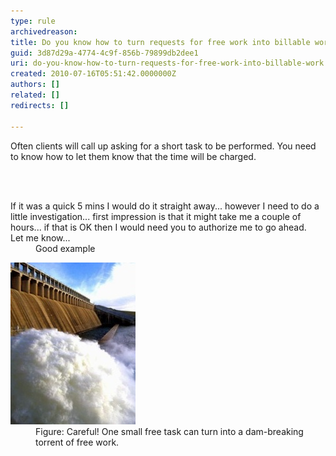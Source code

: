 ```yaml
---
type: rule
archivedreason: 
title: Do you know how to turn requests for free work into billable work?
guid: 3d87d29a-4774-4c9f-856b-79899db2dee1
uri: do-you-know-how-to-turn-requests-for-free-work-into-billable-work
created: 2010-07-16T05:51:42.0000000Z
authors: []
related: []
redirects: []

---
```



Often clients will call up asking for a short task to be performed. You need to know how to let them know that the time will be charged. 

<br><excerpt class='endintro'></excerpt><br>

  <dl class="good">
    <dt>If it was a quick 5 mins I would do it straight away... however I need to do a little investigation... first impression is that it might take me a couple of hours... if that is OK then I would need you to authorize me to go ahead. <br>
    Let me know... </dt>
    <dd>Good example </dd>
</dl>
<dl class="image">
    <dt><img alt="" src="../../assets/DealingwithClients-Floodgates.jpg" /> </dt>
    <dd>Figure: Careful! One small free task can turn into a dam-breaking torrent of free work. </dd>
</dl>



